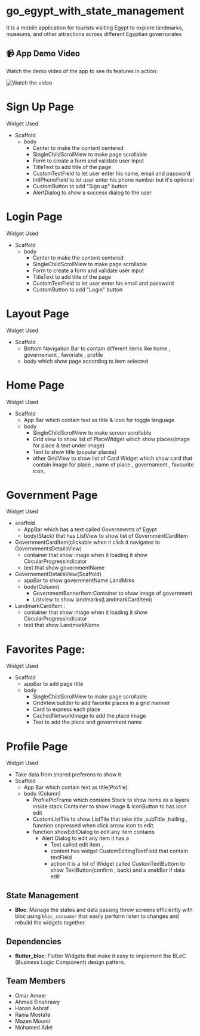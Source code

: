 # go_egypt_with_state_management

It is a mobile application for tourists visiting Egypt to explore landmarks, museums, and other attractions across different Egyptian governorates

## 📹 App Demo Video

Watch the demo video of the app to see its features in action:

![Watch the video](https://github.com/user-attachments/assets/3c5ae8fb-f31a-4e58-bef4-6cba9abe16ac)

# Sign Up Page

Widget Used

- Scaffold
  - body
    - Center to make the content centered
    - SingleChildScrollView to make page scrollable
    - Form to create a form and validate user input
    - TitleText to add title of the page
    - CustomTextField to let user enter his name, email and password
    - IntlPhoneField to let user enter his phone number but it's optional
    - CustomButton to add "Sign up" button
    - AlertDialog to show a success dialog to the user

# Login Page

Widget Used

- Scaffold
  - body
    - Center to make the content centered
    - SingleChildScrollView to make page scrollable
    - Form to create a form and validate user input
    - TitleText to add title of the page
    - CustomTextField to let user enter his email and password
    - CustomButton to add "Login" button

# Layout Page

Widget Used

- Scaffold
  - Bottom Navigation Bar to contain different items like home , governement , favoriate , profile
  - body which show page according to item selected

# Home Page

Widget Used

- Scaffold
  - App Bar which contain text as title & icon for toggle language
  - body
    - SingleChildScrollView to make screen scrollable
    - Grid view to show list of PlaceWidget which show places(image for place & text under image)
    - Text to show title (popular places)
    - other GridView to show list of Card Widget which show card that contain image for place , name of place , governament , favourite icon,

# Government Page

Widget Used

- scaffold
  - AppBar which has a text called Governments of Egypt
  - body(Stack) that has ListView to show list of GovernmentCardItem
- GovernmentCardItem(clickable when it click it navigates to GovernementsDetailsView)
  - container that show image when it loading it show CircularProgressIndicator
  - text that show governmentName
- GovernementDetailsView(Scaffold)
  - appBar to show governmentName LandMrks
  - body(Column)
    - GovernmentBannerItem:Container to show image of government
    - Listview to show landmarks(LandmarkCardItem)
- LandmarkCardItem :
  - container that show image when it loading it show CircularProgressIndicator
  - text that show LandmarkName

# Favorites Page:

Widget Used

- Scaffold
  - appBar to add page title
  - body
    - SingleChildScrollView to make page scrollable
    - GridView.builder to add favorite places in a grid manner
    - Card to express each place
    - CachedNetworkImage to add the place image
    - Text to add the place and government name

# Profile Page

Widget Used

- Take data from shared preferens to show it
- Scaffold
  - App Bar which contain text as title(Profile)
  - body (Column)
    - ProfilePicFrame which contains Stack to show items as a layers inside stack Container to show image & IconButton to has icon edit
    - CustomListTile to show ListTile that take title ,subTitle ,trailing , function onpressed when click arrow icon to edit.
    - function showEditDialog to edit any item contains
      - Alert Dialog to edit any item it has a
        - Text called edit item ,
        - content has widget CustomEditingTextField that contain textField
        - action it is a list of Widget called CustomTextButtom to show TextButton(confirm , back) and a snakBar if data edit

## State Management

- **Bloc**: Manage the states and data passing throw screens efficiently with bloc using `bloc_consumer` that easily perform listen to changes and rebuild the widgets together.

## Dependencies

- **flutter_bloc**: Flutter Widgets that make it easy to implement the BLoC (Business Logic Component) design pattern.

## Team Members

- Omar Ameer
- Ahmed Elnahrawy
- Hanan Ashraf
- Rania Mostafa
- Mazen Mounir
- Mohamed Adel
